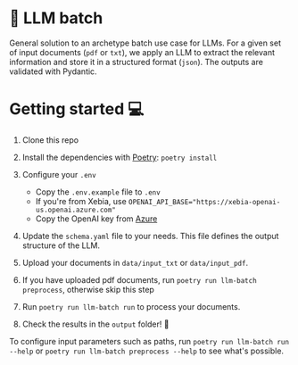 # 💬 LLM batch

General solution to an archetype batch use case for LLMs.
For a given set of input documents (`pdf` or `txt`), we apply an LLM to extract the relevant information and store it in a structured format (`json`). The outputs are validated with Pydantic.

# Getting started 💻

1. Clone this repo
2. Install the dependencies with [Poetry](https://python-poetry.org/): `poetry install`
3. Configure your `.env`
   - Copy the `.env.example` file to `.env`
   - If you're from Xebia, use `OPENAI_API_BASE="https://xebia-openai-us.openai.azure.com"`
   - Copy the OpenAI key from [Azure](https://portal.azure.com/#@xebia.com/resource/subscriptions/5ddf05c0-b972-44ca-b90a-3e49b5de80dd/resourceGroups/xebia-openai-us/providers/Microsoft.CognitiveServices/accounts/xebia-openai-us/cskeys)

4. Update the `schema.yaml` file to your needs. This file defines the output structure of the LLM.
5. Upload your documents in `data/input_txt` or `data/input_pdf`.
6. If you have uploaded pdf documents, run `poetry run llm-batch preprocess`, otherwise skip this step
7. Run `poetry run llm-batch run` to process your documents. 
8. Check the results in the `output` folder! 🎉 

To configure input parameters such as paths, run `poetry run llm-batch run --help` or `poetry run llm-batch preprocess --help` to see what's possible.
